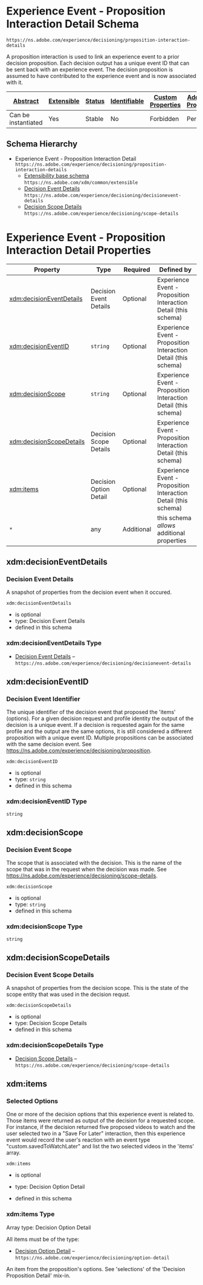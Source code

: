 
# Experience Event - Proposition Interaction Detail Schema

```
https://ns.adobe.com/experience/decisioning/proposition-interaction-details
```

A proposition interaction is used to link an experience event to a prior decision proposition. Each decision output has a unique event ID that can be sent back with an experience event. The decision proposition is assumed to have contributed to the experience event and is now associated with it.

| [Abstract](../../../../abstract.md) | [Extensible](../../../../extensions.md) | [Status](../../../../status.md) | [Identifiable](../../../../id.md) | [Custom Properties](../../../../extensions.md) | [Additional Properties](../../../../extensions.md) | Defined In |
|-------------------------------------|-----------------------------------------|---------------------------------|-----------------------------------|------------------------------------------------|----------------------------------------------------|------------|
| Can be instantiated | Yes | Stable | No | Forbidden | Permitted | [adobe/experience/decisioning/proposition-interaction-detail.schema.json](adobe/experience/decisioning/proposition-interaction-detail.schema.json) |
## Schema Hierarchy

* Experience Event - Proposition Interaction Detail `https://ns.adobe.com/experience/decisioning/proposition-interaction-details`
  * [Extensibility base schema](../../../datatypes/extensible.schema.md) `https://ns.adobe.com/xdm/common/extensible`
  * [Decision Event Details](decisionevent-details.schema.md) `https://ns.adobe.com/experience/decisioning/decisionevent-details`
  * [Decision Scope Details](scope-details.schema.md) `https://ns.adobe.com/experience/decisioning/scope-details`


# Experience Event - Proposition Interaction Detail Properties

| Property | Type | Required | Defined by |
|----------|------|----------|------------|
| [xdm:decisionEventDetails](#xdmdecisioneventdetails) | Decision Event Details | Optional | Experience Event - Proposition Interaction Detail (this schema) |
| [xdm:decisionEventID](#xdmdecisioneventid) | `string` | Optional | Experience Event - Proposition Interaction Detail (this schema) |
| [xdm:decisionScope](#xdmdecisionscope) | `string` | Optional | Experience Event - Proposition Interaction Detail (this schema) |
| [xdm:decisionScopeDetails](#xdmdecisionscopedetails) | Decision Scope Details | Optional | Experience Event - Proposition Interaction Detail (this schema) |
| [xdm:items](#xdmitems) | Decision Option Detail | Optional | Experience Event - Proposition Interaction Detail (this schema) |
| `*` | any | Additional | this schema *allows* additional properties |

## xdm:decisionEventDetails
### Decision Event Details

A snapshot of properties from the decision event when it occured.

`xdm:decisionEventDetails`
* is optional
* type: Decision Event Details
* defined in this schema

### xdm:decisionEventDetails Type


* [Decision Event Details](decisionevent-details.schema.md) – `https://ns.adobe.com/experience/decisioning/decisionevent-details`





## xdm:decisionEventID
### Decision Event Identifier

The unique identifier of the decision event that proposed the 'items' (options). For a given decision request and profile identity the output of the decision is a unique event. If a decision is requested again for the same profile and the output are the same options, it is still considered a different proposition with a unique event ID. Multiple propositions can be associated with the same decision event. See https://ns.adobe.com/experience/decisioning/proposition.

`xdm:decisionEventID`
* is optional
* type: `string`
* defined in this schema

### xdm:decisionEventID Type


`string`






## xdm:decisionScope
### Decision Event Scope

The scope that is associated with the decision. This is the name of the scope that was in the request when the decision was made. See https://ns.adobe.com/experience/decisioning/scope-details.

`xdm:decisionScope`
* is optional
* type: `string`
* defined in this schema

### xdm:decisionScope Type


`string`






## xdm:decisionScopeDetails
### Decision Event Scope Details

A snapshot of properties from the decision scope. This is the state of the scope entity that was used in the decision requst.

`xdm:decisionScopeDetails`
* is optional
* type: Decision Scope Details
* defined in this schema

### xdm:decisionScopeDetails Type


* [Decision Scope Details](scope-details.schema.md) – `https://ns.adobe.com/experience/decisioning/scope-details`





## xdm:items
### Selected Options

One or more of the decision options that this experience event is related to. Those items were returned as output of the decision for a requested scope. For instance, if the decision returned five proposed videos to watch and the user selected two in a "Save For Later" interaction, then this experience event would record the user's reaction with an event type "custom.savedToWatchLater" and list the two selected videos in the 'items' array. 

`xdm:items`
* is optional
* type: Decision Option Detail

* defined in this schema

### xdm:items Type


Array type: Decision Option Detail

All items must be of the type:
* [Decision Option Detail](option-detail.schema.md) – `https://ns.adobe.com/experience/decisioning/option-detail`


  
An item from the proposition's options. See 'selections' of the 'Decision Proposition Detail' mix-in.






